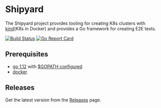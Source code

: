 # Shipyard

The Shipyard project provides tooling for creating K8s clusters with [kind](K8s in Docker) and provides a Go framework for creating E2E tests. 

[![Build Status](https://travis-ci.com/submariner-io/shipyard.svg?branch=master)](https://travis-ci.com/submariner-io/shipyard)
[![Go Report Card](https://goreportcard.com/badge/github.com/submariner-io/shipyard)](https://goreportcard.com/report/github.com/submariner-io/shipyard)

## Prerequisites

- [go 1.12] with [$GOPATH configured]
- [docker]

## Releases

Get the latest version from the [Releases] page.

<!--links-->
[go 1.12]: https://blog.golang.org/go1.12
[docker]: https://docs.docker.com/install/
[$GOPATH configured]: https://github.com/golang/go/wiki/SettingGOPATH
[Releases]: https://github.com/submariner-io/shipyard/releases/
[kind release page]: https://github.com/kubernetes-sigs/kind/releases/tag/v0.6.1
[kind]: https://github.com/kubernetes-sigs/kind
